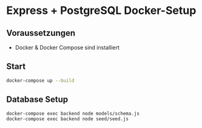 # Express + PostgreSQL Docker-Setup

## Voraussetzungen

- Docker & Docker Compose sind installiert

## Start

```bash
docker-compose up --build
```

## Database Setup

```bash
docker-compose exec backend node models/schema.js
docker-compose exec backend node seed/seed.js
```


